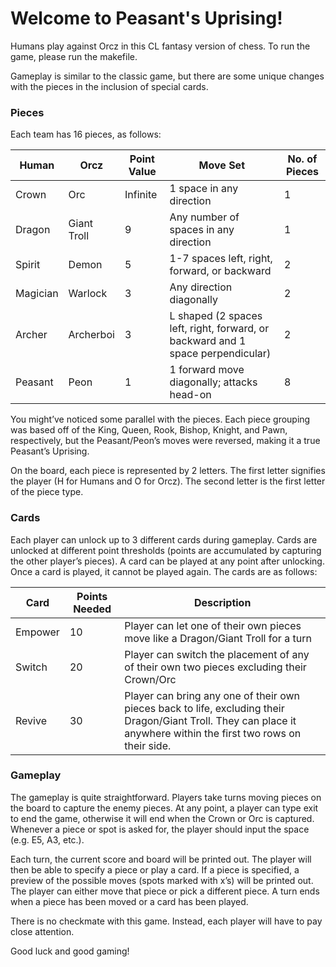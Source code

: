 # Welcome to Peasant's Uprising!

Humans play against Orcz in this CL fantasy version of chess. To run the game, please run the makefile.

Gameplay is similar to the classic game, but there are some unique changes with the pieces in the inclusion of special cards.

### Pieces
Each team has 16 pieces, as follows:

Human | Orcz | Point Value | Move Set | No. of Pieces
------|------|-------------|----------|--------------
Crown| Orc | Infinite | 1 space in any direction | 1
Dragon | Giant Troll | 9 | Any number of spaces in any direction | 1
Spirit | Demon | 5 | 1-7 spaces left, right, forward, or backward | 2
Magician | Warlock | 3 | Any direction diagonally | 2
Archer | Archerboi | 3 | L shaped (2 spaces left, right, forward, or backward and 1 space perpendicular) | 2
Peasant | Peon | 1 | 1 forward move diagonally; attacks head-on | 8

You might’ve noticed some parallel with the pieces. Each piece grouping was based off of the King, Queen, Rook, Bishop, Knight, and Pawn, respectively, but the Peasant/Peon’s moves were reversed, making it a true Peasant’s Uprising.

On the board, each piece is represented by 2 letters. The first letter signifies the player (H for Humans and O for Orcz). The second letter is the first letter of the piece type. 

### Cards
Each player can unlock up to 3 different cards during gameplay. Cards are unlocked at different point thresholds (points are accumulated by capturing the other player’s pieces). A card can be played at any point after unlocking. Once a card is played, it cannot be played again. The cards are as follows:

Card | Points Needed | Description
-----|---------------|------------
Empower | 10 | Player can let one of their own pieces move like a Dragon/Giant Troll for a turn
Switch | 20 | Player can switch the placement of any of their own two pieces excluding their Crown/Orc
Revive | 30 | Player can bring any one of their own pieces back to life, excluding their Dragon/Giant Troll. They can place it anywhere within the first two rows on their side.

### Gameplay
The gameplay is quite straightforward. Players take turns moving pieces on the board to capture the enemy pieces. At any point, a player can type exit to end the game, otherwise it will end when the Crown or Orc is captured. Whenever a piece or spot is asked for, the player should input the space (e.g. E5, A3, etc.).

Each turn, the current score and board will be printed out. The player will then be able to specify a piece or play a card. If a piece is specified, a preview of the possible moves (spots marked with x’s) will be printed out. The player can either move that piece or pick a different piece. A turn ends when a piece has been moved or a card has been played.

There is no checkmate with this game. Instead, each player will have to pay close attention.

Good luck and good gaming!
